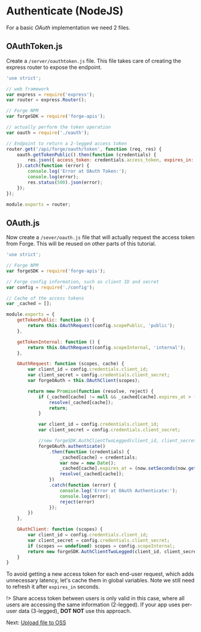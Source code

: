 # Authenticate (NodeJS)

For a basic *OAuth* implementation we need 2 files.

## OAuthToken.js

Create a `/server/oauthtoken.js` file. This file takes care of creating the express router to expose the endpoint. 

```javascript
'use strict';

// web framework
var express = require('express');
var router = express.Router();

// Forge NPM
var forgeSDK = require('forge-apis');

// actually perform the token operation
var oauth = require('./oauth');

// Endpoint to return a 2-legged access token
router.get('/api/forge/oauth/token', function (req, res) {
    oauth.getTokenPublic().then(function (credentials) {
        res.json({ access_token: credentials.access_token, expires_in: credentials.expires_in });
    }).catch(function (error) {
        console.log('Error at OAuth Token:');
        console.log(error);
        res.status(500).json(error);
    });
});

module.exports = router;
```

## OAuth.js

Now create a `/sever/oauth.js` file that will actually request the access token from Forge. This will be reused on other parts of this tutorial.

```javascript
'use strict';

// Forge NPM
var forgeSDK = require('forge-apis');

// Forge config information, such as client ID and secret
var config = require('./config');

// Cache of the access tokens
var _cached = [];

module.exports = {
    getTokenPublic: function () {
        return this.OAuthRequest(config.scopePublic, 'public');
    },

    getTokenInternal: function () {
        return this.OAuthRequest(config.scopeInternal, 'internal');
    },

    OAuthRequest: function (scopes, cache) {
        var client_id = config.credentials.client_id;
        var client_secret = config.credentials.client_secret;
        var forgeOAuth = this.OAuthClient(scopes);

        return new Promise(function (resolve, reject) {
            if (_cached[cache] != null && _cached[cache].expires_at > (new Date()).getTime()) {
                resolve(_cached[cache]);
                return;
            }

            var client_id = config.credentials.client_id;
            var client_secret = config.credentials.client_secret;

            //new forgeSDK.AuthClientTwoLegged(client_id, client_secret, scopes);
            forgeOAuth.authenticate()
                .then(function (credentials) {
                    _cached[cache] = credentials;
                    var now = new Date();
                    _cached[cache].expires_at = (now.setSeconds(now.getSeconds() + credentials.expires_in));
                    resolve(_cached[cache]);
                })
                .catch(function (error) {
                    console.log('Error at OAuth Authenticate:');
                    console.log(error);
                    reject(error)
                });
        })
    },

    OAuthClient: function (scopes) {
        var client_id = config.credentials.client_id;
        var client_secret = config.credentials.client_secret;
        if (scopes == undefined) scopes = config.scopeInternal;
        return new forgeSDK.AuthClientTwoLegged(client_id, client_secret, scopes);
    }
}
```

To avoid getting a new access token for each end-user request, which adds unnecessary latency, let's cache them in global variables. Note we still need to refresh it after `expires_in` seconds.

!> Share access token between users is only valid in this case, where all users are accessing the same information (2-legged). If your app uses per-user data (3-legged), **DOT NOT** use this approach.

Next: [Upload file to OSS](/datamanagement/oss/)